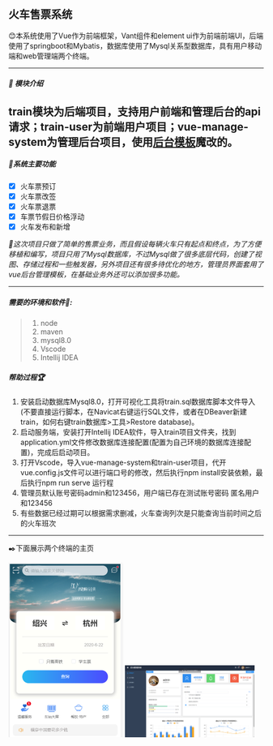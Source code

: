 ## 火车售票系统

:blush:本系统使用了Vue作为前端框架，Vant组件和element ui作为前端前端UI，后端使用了springboot和Mybatis，数据库使用了Mysql关系型数据库，具有用户移动端和web管理端两个终端。

----------
##### :100: 模块介绍
train模块为后端项目，支持用户前端和管理后台的api请求；train-user为前端用户项目；vue-manage-system为管理后台项目，使用[后台模板](https://github.com/lin-xin/vue-manage-system)魔改的。
----------
##### :hammer:系统主要功能

- [x] 火车票预订
- [x] 火车票改签
- [x] 火车票退票
- [x] 车票节假日价格浮动
- [x] 火车发布和新增

_:wrench:这次项目只做了简单的售票业务，而且假设每辆火车只有起点和终点，为了方便移植和编写，项目只用了Mysql数据库，不过Mysql做了很多底层代码，创建了视图、存储过程和一些触发器，另外项目还有很多待优化的地方，管理员界面套用了vue后台管理模板，在基础业务外还可以添加很多功能。_

-----------

##### 需要的环境和软件:rainbow::

> 1. node
> 2. maven
> 3. mysql8.0
> 4. Vscode
> 5. Intellij IDEA

##### 帮助过程:trophy:

1. 安装启动数据库Mysql8.0，打开可视化工具将train.sql数据库脚本文件导入(不要直接运行脚本，在Navicat右键运行SQL文件，或者在DBeaver新建train，如何右键train数据库>工具>Restore database)。
2. 启动服务端，安装打开Intellij IDEA软件，导入train项目文件夹，找到application.yml文件修改数据库连接配置(配置为自己环境的数据库连接配置)，完成后启动项目。
3. 打开Vscode，导入vue-manage-system和train-user项目，代开vue.config.js文件可以进行端口号的修改，然后执行npm install安装依赖，最后执行npm run serve 运行程
4. 管理员默认账号密码admin和123456，用户端已存在测试账号密码 匿名用户和123456
5. 有些数据已经过期可以根据需求删减，火车查询列次是只能查询当前时间之后的火车班次

-----

:black_nib:下面展示两个终端的主页​

<img src="./img/mobile.jpg" alt="移动主页" style="zoom:50%;" />



<img src="./img/web.jpg" alt="web主页" style="zoom: 25%;" />
